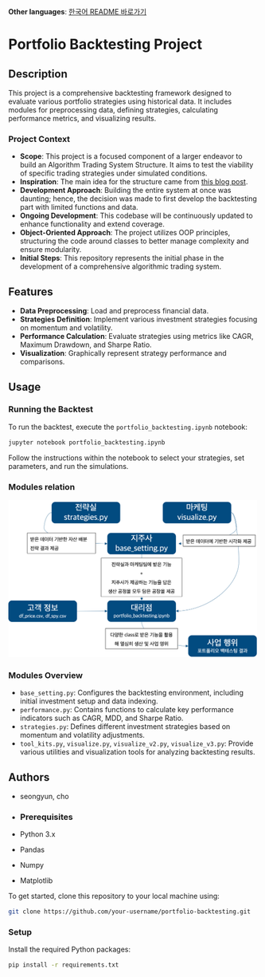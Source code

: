 **Other languages**: [한국어 README 바로가기](README.ko.md)

# Portfolio Backtesting Project

## Description
This project is a comprehensive backtesting framework designed to evaluate various portfolio strategies using historical data. It includes modules for preprocessing data, defining strategies, calculating performance metrics, and visualizing results.

### Project Context
- **Scope**: This project is a focused component of a larger endeavor to build an Algorithm Trading System Structure. It aims to test the viability of specific trading strategies under simulated conditions.
- **Inspiration**: The main idea for the structure came from [this blog post](https://brunch.co.kr/@quantdaddy/203).
- **Development Approach**: Building the entire system at once was daunting; hence, the decision was made to first develop the backtesting part with limited functions and data.
- **Ongoing Development**: This codebase will be continuously updated to enhance functionality and extend coverage.
- **Object-Oriented Approach**: The project utilizes OOP principles, structuring the code around classes to better manage complexity and ensure modularity.
- **Initial Steps**: This repository represents the initial phase in the development of a comprehensive algorithmic trading system.

## Features
- **Data Preprocessing**: Load and preprocess financial data.
- **Strategies Definition**: Implement various investment strategies focusing on momentum and volatility.
- **Performance Calculation**: Evaluate strategies using metrics like CAGR, Maximum Drawdown, and Sharpe Ratio.
- **Visualization**: Graphically represent strategy performance and comparisons.

## Usage


### Running the Backtest
To run the backtest, execute the `portfolio_backtesting.ipynb` notebook:
```bash
jupyter notebook portfolio_backtesting.ipynb
```
Follow the instructions within the notebook to select your strategies, set parameters, and run the simulations.

### Modules relation
<img src="backtesting_function/description.png" width="500">

### Modules Overview
- `base_setting.py`: Configures the backtesting environment, including initial investment setup and data indexing.
- `performance.py`: Contains functions to calculate key performance indicators such as CAGR, MDD, and Sharpe Ratio.
- `strategies.py`: Defines different investment strategies based on momentum and volatility adjustments.
- `tool_kits.py`, `visualize.py`, `visualize_v2.py`, `visualize_v3.py`: Provide various utilities and visualization tools for analyzing backtesting results.

## Authors
- seongyun, cho

- ### Prerequisites
- Python 3.x
- Pandas
- Numpy
- Matplotlib

To get started, clone this repository to your local machine using:
```bash
git clone https://github.com/your-username/portfolio-backtesting.git
```

### Setup
Install the required Python packages:
```bash
pip install -r requirements.txt
```
